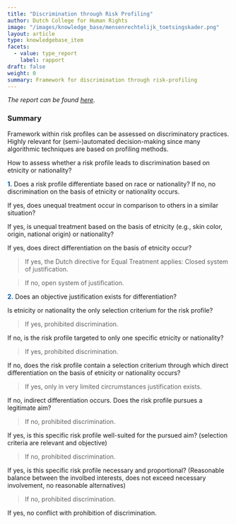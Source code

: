 ```yaml
---
title: "Discrimination through Risk Profiling"
author: Dutch College for Human Rights
image: "/images/knowledge_base/mensenrechtelijk_toetsingskader.png"
layout: article
type: knowledgebase_item
facets:
  - value: type_report
    label: rapport
draft: false
weight: 0
summary: Framework for discrimination through risk-profiling
---
```


_The report can be found <a href="https://www.rijksoverheid.nl/documenten/rapporten/2021/11/30/discriminatie-door-risicoprofielen--mensenrechtelijk-toetsingskader" target="_blank">here</a>._

### Summary

Framework within risk profiles can be assessed on discriminatory practices. Highly relevant for (semi-)automated decision-making since many algorithmic techniques are based on profiling methods.

How to assess whether a risk profile leads to discrimination based on etnicity or nationality?

<span style="color:#005aa7; font-weight: bold;">1.</span> Does a risk profile differentiate based on race or nationality? If no, no discrimination on the basis of etnicity or nationality occurs.

If yes, does unequal treatment occur in comparison to others in a similar situation?

If yes, is unequal treatment based on the basis of etnicity (e.g., skin color, origin, national origin) or nationality?

If yes, does direct differentiation on the basis of etnicity occur?

> If yes, the Dutch directive for Equal Treatment applies: Closed system of justification.

> If no, open system of justification.

<span style="color:#005aa7; font-weight: bold;">2.</span> Does an objective justification exists for differentiation?

Is etnicity or nationality the only selection criterium for the risk profile?

> If yes, prohibited discrimination.

If no, is the risk profile targeted to only one specific etnicity or nationality?

> If yes, prohibited discrimination.

If no, does the risk profile contain a selection criterium through which direct differentiation on the basis of etnicity or nationality occurs?

> If yes, only in very limited circrumstances justification exists.

If no, indirect differentiation occurs. Does the risk profile pursues a legitimate aim?

> If no, prohibited discrimination.

If yes, is this specific risk profile well-suited for the pursued aim? (selection criteria are relevant and objective)

> If no, prohibited discrimination.

If yes, is this specific risk profile necessary and proportional? (Reasonable balance between the involbed interests, does not exceed necessary involvement, no reasonable alternatives)

> If no, prohibited discrimination.

If yes, no conflict with prohibition of discrimination.
